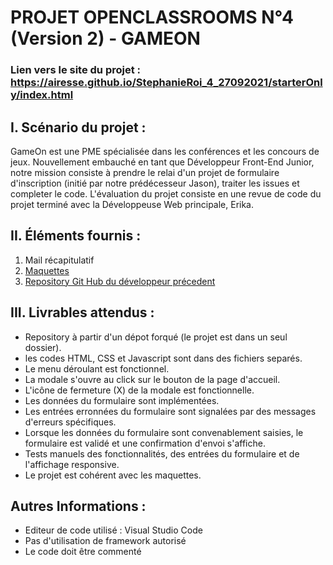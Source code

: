 # PROJET OPENCLASSROOMS N°4 (Version 2) - GAMEON

### Lien vers le site du projet : https://airesse.github.io/StephanieRoi_4_27092021/starterOnly/index.html


## I. Scénario du projet :
GameOn est une PME spécialisée dans les conférences et les concours de jeux.
Nouvellement embauché en tant que Développeur Front-End Junior, notre mission consiste à prendre le relai d'un projet de formulaire d'inscription
(initié par notre prédécesseur Jason), traiter les issues et completer le code. 
L'évaluation du projet consiste en une revue de code du projet terminé avec la Développeuse Web principale, Erika.


## II. Éléments fournis :

   1. Mail récapitulatif
   2. [Maquettes](https://www.figma.com/file/B7NKBDvSI18uoMLJgpnh48/UI-Design-GameOn-FR)
   3. [Repository Git Hub du développeur précedent](https://github.com/OpenClassrooms-Student-Center/GameOn-website-FR)

## III. Livrables attendus :

   - Repository à partir d'un dépot forqué (le projet est dans un seul dossier).
   - les codes HTML, CSS et Javascript sont dans des fichiers separés.
   - Le menu déroulant est fonctionnel.
   - La modale s'ouvre au click sur le bouton de la page d'accueil.
   - L'icône de fermeture (X) de la modale est fonctionnelle.
   - Les données du formulaire sont implémentées.
   - Les entrées erronnées du formulaire sont signalées par des messages d'erreurs spécifiques.
   - Lorsque les données du formulaire sont convenablement saisies, le formulaire est validé et une confirmation d'envoi s'affiche.
   - Tests manuels des fonctionnalités, des entrées du formulaire et de l'affichage responsive.
   - Le projet est cohérent avec les maquettes. 

## Autres Informations :

- Editeur de code utilisé : Visual Studio Code
- Pas d'utilisation de framework autorisé
- Le code doit être commenté
